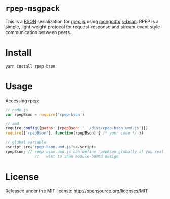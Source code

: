 
`rpep-msgpack`
=====

This is a [BSON](http://bsonspec.org) serialization for [rpep.js](https://github.com/Tixit/rpep.js) using [mongodb/js-bson](https://github.com/mongodb/js-bson). RPEP is a simple, light-weight protocol for request-response and stream-event style communication between peers.

Install
=======

```
yarn install rpep-bson
```

Usage
=====

Accessing rpep:
```javascript
// node.js
var rpepBson = require('rpep-bson')

// amd
require.config({paths: {rpepBson: '../dist/rpep-bson.umd.js'}})
require(['rpepBson'], function(rpepBson) { /* your code */ })

// global variable
<script src="rpep-bson.umd.js"></script>
rpepBson; // rpep-bson.umd.js can define rpepBson globally if you really
             //   want to shun module-based design
```

License
=======
Released under the MIT license: http://opensource.org/licenses/MIT